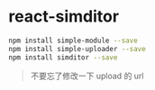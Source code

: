 # react-simditor

```sh
npm install simple-module --save
npm install simple-uploader --save
npm install simditor --save
```

> 不要忘了修改一下 upload 的 url
